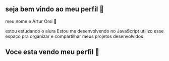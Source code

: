 ## seja bem vindo ao meu perfil 🚗

meu nome e Artur Orsi 🚙

estou estudando o alura
Estou me desenvolvendo no JavaScript
utilizo esse espaço pra organizar e compartilhar meus projetos desenvolvidos


## Voce esta vendo meu perfil 🎸
